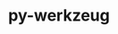 ---
title: "py-werkzeug"
layout: cache
categories: [package, develop-2024-12-01]
meta: {"versions": ["3.1.3"], "compilers": ["gcc@=11.4.0", "gcc@=13.2.0"], "oss": ["ubuntu22.04", "ubuntu24.04"], "platforms": ["linux"], "targets": ["aarch64", "neoverse_v1", "x86_64_v3"], "stacks": ["e4s", "e4s-neoverse_v1", "ml-linux-aarch64-cpu", "ml-linux-aarch64-cuda", "ml-linux-x86_64-cpu", "ml-linux-x86_64-cuda", "ml-linux-x86_64-rocm", "root"], "num_specs": 9, "num_specs_by_stack": {"root": 9, "e4s-neoverse_v1": 1, "e4s": 1, "ml-linux-aarch64-cuda": 3, "ml-linux-aarch64-cpu": 3, "ml-linux-x86_64-rocm": 3, "ml-linux-x86_64-cpu": 3, "ml-linux-x86_64-cuda": 3}}
spec_details: [{"hash": "4lycsbwhat76potq4soexjtnitjrrr7o", "compiler": "gcc@=11.4.0", "versions": ["3.1.3"], "os": "ubuntu22.04", "platform": "linux", "target": "neoverse_v1", "variants": ["build_system=python_pip"], "stacks": ["root", "e4s-neoverse_v1"], "size": "-", "tarball": "https://binaries.spack.io/develop-2024-12-01/build_cache/linux-ubuntu22.04-neoverse_v1/gcc-11.4.0/py-werkzeug-3.1.3/linux-ubuntu22.04-neoverse_v1-gcc-11.4.0-py-werkzeug-3.1.3-4lycsbwhat76potq4soexjtnitjrrr7o.spack"}, {"hash": "3ysnkslwywipjmblt3tu4tbbbbwhcf6n", "compiler": "gcc@=11.4.0", "versions": ["3.1.3"], "os": "ubuntu22.04", "platform": "linux", "target": "x86_64_v3", "variants": ["build_system=python_pip"], "stacks": ["root", "e4s"], "size": "-", "tarball": "https://binaries.spack.io/develop-2024-12-01/build_cache/linux-ubuntu22.04-x86_64_v3/gcc-11.4.0/py-werkzeug-3.1.3/linux-ubuntu22.04-x86_64_v3-gcc-11.4.0-py-werkzeug-3.1.3-3ysnkslwywipjmblt3tu4tbbbbwhcf6n.spack"}, {"hash": "oogiqaws633ocz4dmmkboufvopsnboeu", "compiler": "gcc@=13.2.0", "versions": ["3.1.3"], "os": "ubuntu24.04", "platform": "linux", "target": "aarch64", "variants": ["build_system=python_pip"], "stacks": ["root", "ml-linux-aarch64-cuda", "ml-linux-aarch64-cpu"], "size": "-", "tarball": "https://binaries.spack.io/develop-2024-12-01/build_cache/linux-ubuntu24.04-aarch64/gcc-13.2.0/py-werkzeug-3.1.3/linux-ubuntu24.04-aarch64-gcc-13.2.0-py-werkzeug-3.1.3-oogiqaws633ocz4dmmkboufvopsnboeu.spack"}, {"hash": "rzx3ctyl5voduzsw6eie2nndt44xnlsw", "compiler": "gcc@=13.2.0", "versions": ["3.1.3"], "os": "ubuntu24.04", "platform": "linux", "target": "aarch64", "variants": ["build_system=python_pip"], "stacks": ["root", "ml-linux-aarch64-cuda", "ml-linux-aarch64-cpu"], "size": "-", "tarball": "https://binaries.spack.io/develop-2024-12-01/build_cache/linux-ubuntu24.04-aarch64/gcc-13.2.0/py-werkzeug-3.1.3/linux-ubuntu24.04-aarch64-gcc-13.2.0-py-werkzeug-3.1.3-rzx3ctyl5voduzsw6eie2nndt44xnlsw.spack"}, {"hash": "5wyrxfjwkzcqs5wags2sxvqzcpphprtf", "compiler": "gcc@=13.2.0", "versions": ["3.1.3"], "os": "ubuntu24.04", "platform": "linux", "target": "aarch64", "variants": ["build_system=python_pip"], "stacks": ["root", "ml-linux-aarch64-cuda", "ml-linux-aarch64-cpu"], "size": "-", "tarball": "https://binaries.spack.io/develop-2024-12-01/build_cache/linux-ubuntu24.04-aarch64/gcc-13.2.0/py-werkzeug-3.1.3/linux-ubuntu24.04-aarch64-gcc-13.2.0-py-werkzeug-3.1.3-5wyrxfjwkzcqs5wags2sxvqzcpphprtf.spack"}, {"hash": "yjfw44vokn64ns7e3aki67bvojma3m3a", "compiler": "gcc@=13.2.0", "versions": ["3.1.3"], "os": "ubuntu24.04", "platform": "linux", "target": "x86_64_v3", "variants": ["build_system=python_pip"], "stacks": ["root", "ml-linux-x86_64-rocm", "ml-linux-x86_64-cpu", "ml-linux-x86_64-cuda"], "size": "-", "tarball": "https://binaries.spack.io/develop-2024-12-01/build_cache/linux-ubuntu24.04-x86_64_v3/gcc-13.2.0/py-werkzeug-3.1.3/linux-ubuntu24.04-x86_64_v3-gcc-13.2.0-py-werkzeug-3.1.3-yjfw44vokn64ns7e3aki67bvojma3m3a.spack"}, {"hash": "cyggfvoz34m2mucsov7wkbhzybfkz3bz", "compiler": "gcc@=13.2.0", "versions": ["3.1.3"], "os": "ubuntu24.04", "platform": "linux", "target": "x86_64_v3", "variants": ["build_system=python_pip"], "stacks": ["root", "ml-linux-x86_64-rocm"], "size": "-", "tarball": "https://binaries.spack.io/develop-2024-12-01/build_cache/linux-ubuntu24.04-x86_64_v3/gcc-13.2.0/py-werkzeug-3.1.3/linux-ubuntu24.04-x86_64_v3-gcc-13.2.0-py-werkzeug-3.1.3-cyggfvoz34m2mucsov7wkbhzybfkz3bz.spack"}, {"hash": "6wdj4ttxuzle2o2wfwcr4gp2rk6h2w7y", "compiler": "gcc@=13.2.0", "versions": ["3.1.3"], "os": "ubuntu24.04", "platform": "linux", "target": "x86_64_v3", "variants": ["build_system=python_pip"], "stacks": ["root", "ml-linux-x86_64-cpu", "ml-linux-x86_64-cuda"], "size": "-", "tarball": "https://binaries.spack.io/develop-2024-12-01/build_cache/linux-ubuntu24.04-x86_64_v3/gcc-13.2.0/py-werkzeug-3.1.3/linux-ubuntu24.04-x86_64_v3-gcc-13.2.0-py-werkzeug-3.1.3-6wdj4ttxuzle2o2wfwcr4gp2rk6h2w7y.spack"}, {"hash": "jor5nb2otfwtqpu77rt6dn4t66n5p3bb", "compiler": "gcc@=13.2.0", "versions": ["3.1.3"], "os": "ubuntu24.04", "platform": "linux", "target": "x86_64_v3", "variants": ["build_system=python_pip"], "stacks": ["root", "ml-linux-x86_64-rocm", "ml-linux-x86_64-cpu", "ml-linux-x86_64-cuda"], "size": "-", "tarball": "https://binaries.spack.io/develop-2024-12-01/build_cache/linux-ubuntu24.04-x86_64_v3/gcc-13.2.0/py-werkzeug-3.1.3/linux-ubuntu24.04-x86_64_v3-gcc-13.2.0-py-werkzeug-3.1.3-jor5nb2otfwtqpu77rt6dn4t66n5p3bb.spack"}]
---